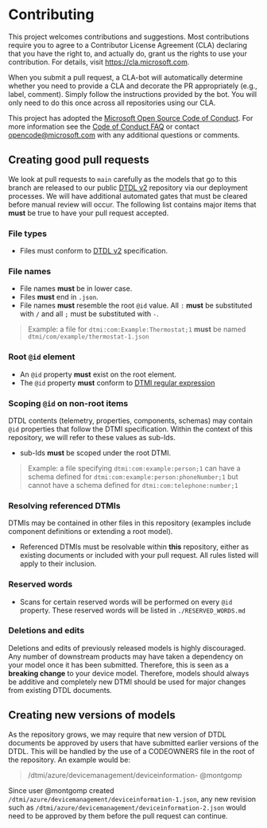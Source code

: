 # Contributing

This project welcomes contributions and suggestions. Most contributions require you to
agree to a Contributor License Agreement (CLA) declaring that you have the right to,
and actually do, grant us the rights to use your contribution. For details, visit
https://cla.microsoft.com.

When you submit a pull request, a CLA-bot will automatically determine whether you need
to provide a CLA and decorate the PR appropriately (e.g., label, comment). Simply follow the
instructions provided by the bot. You will only need to do this once across all repositories using our CLA.

This project has adopted the [Microsoft Open Source Code of Conduct](https://opensource.microsoft.com/codeofconduct/).
For more information see the [Code of Conduct FAQ](https://opensource.microsoft.com/codeofconduct/faq/)
or contact [opencode@microsoft.com](mailto:opencode@microsoft.com) with any additional questions or comments.

## Creating good pull requests
We look at pull requests to `main` carefully as the models that go to this branch are released to our public [DTDL v2](https://github.com/Azure/opendigitaltwins-dtdl/blob/master/DTDL/v2/dtdlv2.md) repository via our deployment processes. We will have additional automated gates that must be cleared before manual review will occur. The following list contains major items that **must** be true to have your pull request accepted.
### File types
- Files must conform to [DTDL v2](https://github.com/Azure/opendigitaltwins-dtdl/blob/master/DTDL/v2/dtdlv2.md) specification.
### File names
- File names **must** be in lower case.
- Files **must** end in `.json`.
- File names **must** resemble the root `@id` value. All `:` **must** be substituted with `/` and all `;` must be substituted with `-`.
> Example: a file for `dtmi:com:Example:Thermostat;1` **must** be named `dtmi/com/example/thermostat-1.json`
### Root `@id` element
- An `@id` property **must** exist on the root element.
- The `@id` property **must** conform to [DTMI regular expression](https://github.com/Azure/digital-twin-model-identifier#validation-regular-expressions)
### Scoping `@id` on non-root items
DTDL contents (telemetry, properties, components, schemas) may contain `@id` properties that follow the DTMI specification. Within the context of this repository, we will refer to these values as sub-Ids.
- sub-Ids **must** be scoped under the root DTMI.
> Example: a file specifying `dtmi:com:example:person;1` can have a schema defined for `dtmi:com:example:person:phoneNumber;1` but cannot have a schema defined for `dtmi:com:telephone:number;1`
### Resolving referenced DTMIs
DTMIs may be contained in other files in this repository (examples include component definitions or extending a root model).
- Referenced DTMIs must be resolvable within **this** repository, either as existing documents or included with your pull request. All rules listed will apply to their inclusion.
### Reserved words
- Scans for certain reserved words will be performed on every `@id` property. These reserved words will be listed in `./RESERVED_WORDS.md`
### Deletions and edits
Deletions and edits of previously released models is highly discouraged. Any number of downstream products may have taken a dependency on your model once it has been submitted. Therefore, this is seen as a **breaking change** to your device model. Therefore, models should always be additive and completely new DTMI should be used for major changes from existing DTDL documents.

## Creating new versions of models
As the repository grows, we may require that new version of DTDL documents be approved by users that have submitted earlier versions of the DTDL. This will be handled by the use of a CODEOWNERS file in the root of the repository. An example would be:
> /dtmi/azure/devicemanagement/deviceinformation- @montgomp

Since user @montgomp created `/dtmi/azure/devicemanagement/deviceinformation-1.json`, any new revision such as `/dtmi/azure/devicemanagement/deviceinformation-2.json` would need to be approved by them before the pull request can continue.
